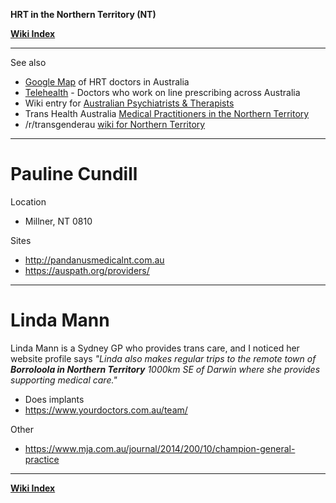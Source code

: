 **HRT in the Northern Territory (NT)**

**[Wiki Index](https://github.com/zp100/Transgender_Surgeries/blob/main/wiki/TransWiki/wiki/index/content.md)**

---

See also

* [Google Map](https://www.google.com/maps/d/drive?state=%7B%22ids%22%3A%5B%2217npJeZICXFH317r3T42Agxg79sbHRFs_%22%5D%2C%22action%22%3A%22open%22%2C%22userId%22%3A%22102350253060603230985%22%7D&usp=sharing) of HRT doctors in Australia
* [Telehealth](https://github.com/zp100/Transgender_Surgeries/blob/main/wiki/TransWiki/wiki/hrt/australia/content.md#telehealth) - Doctors who work on line prescribing across Australia
* Wiki entry for [Australian Psychiatrists & Therapists](https://github.com/zp100/Transgender_Surgeries/blob/main/wiki/TransSurgeriesWiki/wiki/psychs/australia/content.md)
* Trans Health Australia [Medical Practitioners in the Northern Territory](http://www.transhealthaustralia.org/index.php/northern-territory/7-medical-practitioners-nt)
* /r/transgenderau [wiki for Northern Territory](https://www.reddit.com/r/transgenderau/wiki/resources-nt)

---

# Pauline Cundill

Location

* Millner, NT 0810

Sites

* http://pandanusmedicalnt.com.au
* https://auspath.org/providers/

---

# Linda Mann

Linda Mann is a Sydney GP who provides trans care, and I noticed her website profile says *"Linda also makes regular trips to the remote town of ***Borroloola in Northern Territory*** 1000km SE of Darwin where she provides supporting medical care."*

* Does implants
* https://www.yourdoctors.com.au/team/

Other

* https://www.mja.com.au/journal/2014/200/10/champion-general-practice

---

**[Wiki Index](https://github.com/zp100/Transgender_Surgeries/blob/main/wiki/TransWiki/wiki/index/content.md)**
